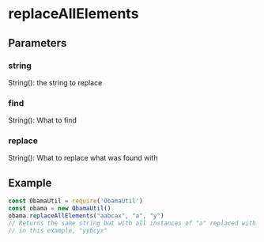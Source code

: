 # replaceAllElements
## Parameters
### string
String(): the string to replace
### find
String(): What to find
### replace
String(): What to replace what was found with
## Example
```javascript
const ObamaUtil = require('ObamaUtil')
const obama = new ObamaUtil()
obama.replaceAllElements("aabcax", "a", "y")
// Returns the same string but with all instances of "a" replaced with "y", or
// in this example, "yybcyx"
```